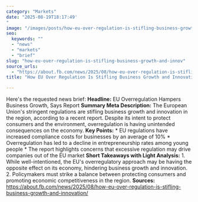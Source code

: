 ```yaml
---
category: "Markets"
date: "2025-08-19T18:17:49'"
image: "/images/posts/how-eu-over-regulation-is-stifling-business-growth-and-innov.png"
seo:
  keywords: ""
  - "news"
  - "markets"
  - "brief"
slug: "how-eu-over-regulation-is-stifling-business-growth-and-innov"
source_urls:
  - "https://about.fb.com/news/2025/08/how-eu-over-regulation-is-stifling-business-growth-and-innovation/"
title: "How EU Over Regulation Is Stifling Business Growth and Innovation"

---
```


Here's the requested news brief:  **Headline:** EU Overregulation Hampers Business Growth, Says Report  **Summary Meta Description:** The European Union's stringent regulations are stifling business growth and innovation in the region, according to a recent report. Despite its intent to protect consumers and the environment, overregulation is having unintended consequences on the economy.  **Key Points:**  * EU regulations have increased compliance costs for businesses by an average of 10% * Overregulation has led to a decline in entrepreneurship rates among young people * The report highlights concerns that excessive regulation may drive companies out of the EU market  **Short Takeaways with Light Analysis:**  1. While well-intentioned, the EU's overregulatory approach may be having the opposite effect on its economy, hindering business growth and innovation. 2. Policymakers must strike a balance between protecting consumers and promoting economic competitiveness in the region.  **Sources:**  https://about.fb.com/news/2025/08/how-eu-over-regulation-is-stifling-business-growth-and-innovation/